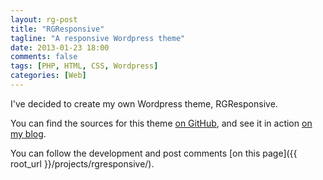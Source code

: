 ```yaml
---
layout: rg-post
title: "RGResponsive"
tagline: "A responsive Wordpress theme"
date: 2013-01-23 18:00
comments: false
tags: [PHP, HTML, CSS, Wordpress] 
categories: [Web]
---
```

I've decided to create my own Wordpress theme, RGResponsive. 

You can find the sources for this theme [on GitHub](https://github.com/RemyG/wordpress-rgresponsive), and see it in action [on my blog](http://blog.remyg.fr).

You can follow the development and post comments [on this page]({{ root_url }}/projects/rgresponsive/).

